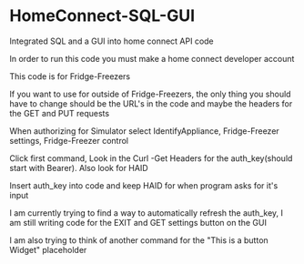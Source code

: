 # HomeConnect-SQL-GUI
Integrated SQL and a GUI into home connect API code

In order to run this code you must make a home connect developer account

This code is for Fridge-Freezers

If you want to use for outside of Fridge-Freezers, the only thing you should have to change should be the URL's in the code and maybe the headers for the GET and PUT requests

When authorizing for Simulator select IdentifyAppliance, Fridge-Freezer settings, Fridge-Freezer control

Click first command, Look in the Curl -Get Headers for the auth_key(should start with Bearer). Also look for HAID

Insert auth_key into code and keep HAID for when program asks for it's input

I am currently trying to find a way to automatically refresh the auth_key, I am still writing code for the EXIT and GET settings button on the GUI

I am also trying to think of another command for the "This is a button Widget" placeholder
